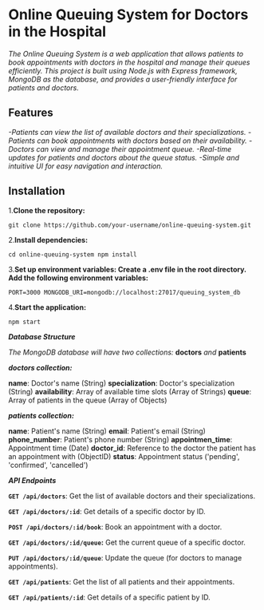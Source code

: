 # Online Queuing System for Doctors in the Hospital

*The Online Queuing System is a web application that allows patients to book appointments with doctors in the hospital and manage their queues efficiently. This project is built using Node.js with Express framework, MongoDB as the database, and provides a user-friendly interface for patients and doctors.*

## Features

*-Patients can view the list of available doctors and their specializations.
-Patients can book appointments with doctors based on their availability.
-Doctors can view and manage their appointment queue.
-Real-time updates for patients and doctors about the queue status.
-Simple and intuitive UI for easy navigation and interaction.*

## Installation

1.**Clone the repository:**

`git clone https://github.com/your-username/online-queuing-system.git`

2.**Install dependencies:**

`cd online-queuing-system
npm install`

3.**Set up environment variables:
Create a .env file in the root directory.
Add the following environment variables:**

`PORT=3000
MONGODB_URI=mongodb://localhost:27017/queuing_system_db`

4.**Start the application:**

`npm start`

_**Database Structure**_

_The MongoDB database will have two collections:_ **doctors** _and_ **patients**

***doctors collection:***

**name**: Doctor's name (String)
**specialization**: Doctor's specialization (String)
**availability**: Array of available time slots (Array of Strings)
**queue**: Array of patients in the queue (Array of Objects)

***patients collection:***

**name**: Patient's name (String)
**email**: Patient's email (String)
**phone_number**: Patient's phone number (String)
**appointmen_time**: Appointment time (Date)
**doctor_id**: Reference to the doctor the patient has an appointment with (ObjectID)
**status**: Appointment status ('pending', 'confirmed', 'cancelled')

***API Endpoints***

**`GET /api/doctors`**: Get the list of available doctors and their specializations.

**`GET /api/doctors/:id`**: Get details of a specific doctor by ID.

**`POST /api/doctors/:id/book`**: Book an appointment with a doctor.

**`GET /api/doctors/:id/queue`:** Get the current queue of a specific doctor.

**`PUT /api/doctors/:id/queue`**: Update the queue (for doctors to manage appointments).

**`GET /api/patients`**: Get the list of all patients and their appointments.

**`GET /api/patients/:id`**: Get details of a specific patient by ID.






